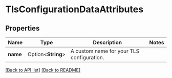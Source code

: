 # TlsConfigurationDataAttributes

## Properties

Name | Type | Description | Notes
------------ | ------------- | ------------- | -------------
**name** | Option<**String**> | A custom name for your TLS configuration. | 

[[Back to API list]](../README.md#documentation-for-api-endpoints) [[Back to README]](../README.md)


